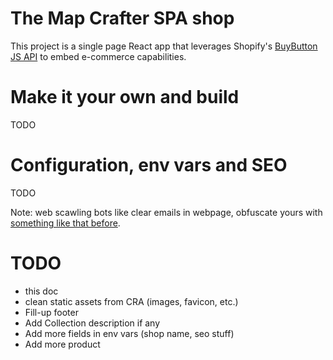 # The Map Crafter SPA shop
This project is a single page React app that leverages Shopify's [BuyButton JS API](http://shopify.github.io/buy-button-js/) to embed e-commerce capabilities.

# Make it your own and build
TODO

# Configuration, env vars and SEO
TODO

Note: web scawling bots like clear emails in webpage, obfuscate yours with [something like that before](http://www.wbwip.com/wbw/emailencoder.html).

# TODO
- this doc
- clean static assets from CRA (images, favicon, etc.)
- Fill-up footer
- Add Collection description if any
- Add more fields in env vars (shop name, seo stuff)
- Add more product
